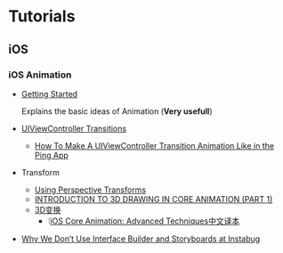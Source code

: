 # Tutorials

## iOS

### iOS Animation

* [Getting Started](https://www.raywenderlich.com/363-ios-animation-tutorial-getting-started)

    Explains the basic ideas of Animation (**Very usefull**)

* [UIViewController Transitions](https://www.raywenderlich.com/322-custom-uiviewcontroller-transitions-getting-started)
  * [How To Make A UIViewController Transition Animation Like in the Ping App](https://www.raywenderlich.com/261-how-to-make-a-uiviewcontroller-transition-animation-like-in-the-ping-app)

* Transform

  * [Using Perspective Transforms](https://guides.codepath.com/ios/Using-Perspective-Transforms)
  * [INTRODUCTION TO 3D DRAWING IN CORE ANIMATION (PART 1)](http://www.thinkandbuild.it/introduction-to-3d-drawing-in-core-animation-part-1/)
  * [3D变换](https://zsisme.gitbooks.io/ios-/content/chapter5/3d-transform.html)
    * ❕[iOS Core Animation: Advanced Techniques中文译本](https://zsisme.gitbooks.io/ios-/content/index.html)

* [Why We Don’t Use Interface Builder and Storyboards at Instabug](https://instabug.com/blog/why-we-dont-use-interface-builder-and-storyboards-at-instabug/)
